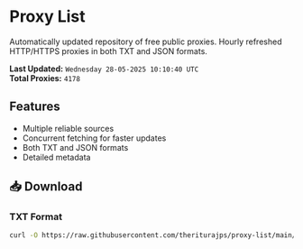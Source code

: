 # Proxy List

Automatically updated repository of free public proxies. Hourly refreshed HTTP/HTTPS proxies in both TXT and JSON formats.

**Last Updated:** `Wednesday 28-05-2025 10:10:40 UTC`  
**Total Proxies:** `4178`

## Features
- Multiple reliable sources
- Concurrent fetching for faster updates
- Both TXT and JSON formats
- Detailed metadata

## 📥 Download

### TXT Format
```bash
curl -O https://raw.githubusercontent.com/theriturajps/proxy-list/main/proxies.txt